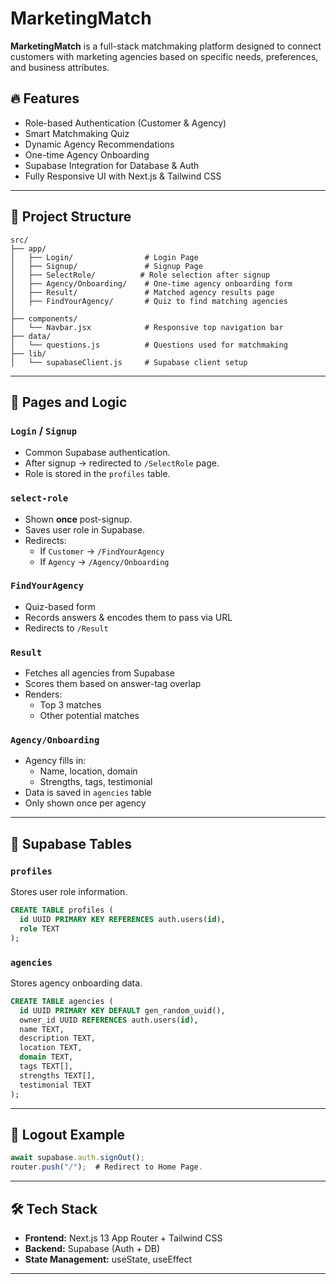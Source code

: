 # MarketingMatch

**MarketingMatch** is a full-stack matchmaking platform designed to connect customers with marketing agencies based on specific needs, preferences, and business attributes.

## 🔥 Features

- Role-based Authentication (Customer & Agency)
- Smart Matchmaking Quiz
- Dynamic Agency Recommendations
- One-time Agency Onboarding
- Supabase Integration for Database & Auth
- Fully Responsive UI with Next.js & Tailwind CSS

---

## 📁 Project Structure

```
src/
├── app/
│   ├── Login/                # Login Page
│   ├── Signup/               # Signup Page
│   ├── SelectRole/          # Role selection after signup
│   ├── Agency/Onboarding/    # One-time agency onboarding form
│   ├── Result/               # Matched agency results page
│   ├── FindYourAgency/       # Quiz to find matching agencies
│   
├── components/
│   └── Navbar.jsx            # Responsive top navigation bar
├── data/
│   └── questions.js          # Questions used for matchmaking
├── lib/
│   └── supabaseClient.js     # Supabase client setup
```

---

## 🧠 Pages and Logic

### `Login` / `Signup`
- Common Supabase authentication.
- After signup → redirected to `/SelectRole` page.
- Role is stored in the `profiles` table.

### `select-role`
- Shown **once** post-signup.
- Saves user role in Supabase.
- Redirects:
  - If `Customer` → `/FindYourAgency`
  - If `Agency` → `/Agency/Onboarding`

### `FindYourAgency`
- Quiz-based form
- Records answers & encodes them to pass via URL
- Redirects to `/Result`

### `Result`
- Fetches all agencies from Supabase
- Scores them based on answer-tag overlap
- Renders:
  - Top 3 matches
  - Other potential matches

### `Agency/Onboarding`
- Agency fills in:
  - Name, location, domain
  - Strengths, tags, testimonial
- Data is saved in `agencies` table
- Only shown once per agency

---

## 🧾 Supabase Tables

### `profiles`
Stores user role information.
```sql
CREATE TABLE profiles (
  id UUID PRIMARY KEY REFERENCES auth.users(id),
  role TEXT
);
```

### `agencies`
Stores agency onboarding data.
```sql
CREATE TABLE agencies (
  id UUID PRIMARY KEY DEFAULT gen_random_uuid(),
  owner_id UUID REFERENCES auth.users(id),
  name TEXT,
  description TEXT,
  location TEXT,
  domain TEXT,
  tags TEXT[],
  strengths TEXT[],
  testimonial TEXT
);
```

---

## 🚪 Logout Example
```js
await supabase.auth.signOut();
router.push("/");  # Redirect to Home Page.
```

---

## 🛠 Tech Stack

- **Frontend:** Next.js 13 App Router + Tailwind CSS
- **Backend:** Supabase (Auth + DB)
- **State Management:** useState, useEffect

---

